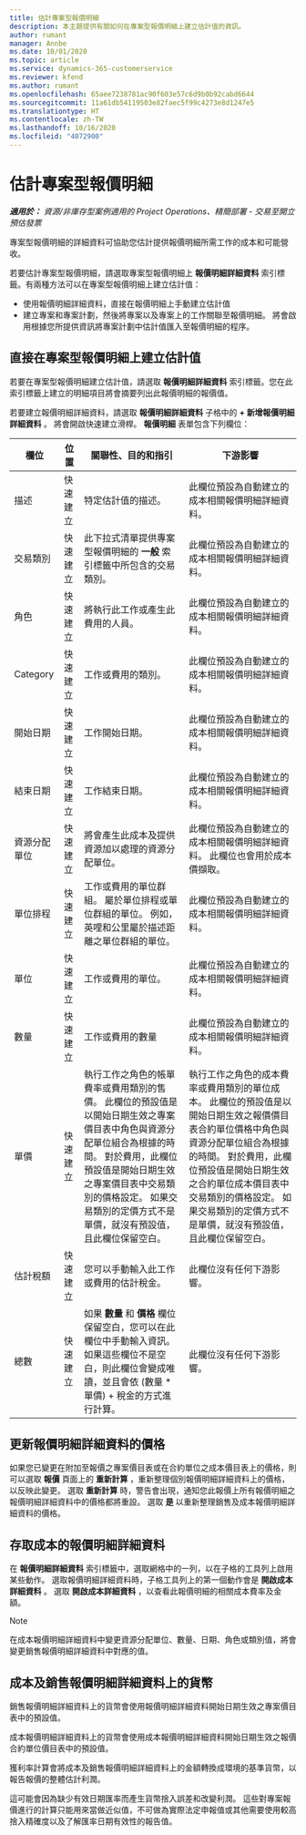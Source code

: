 ```yaml
---
title: 估計專案型報價明細
description: 本主題提供有關如何在專案型報價明細上建立估計值的資訊。
author: rumant
manager: Annbe
ms.date: 10/01/2020
ms.topic: article
ms.service: dynamics-365-customerservice
ms.reviewer: kfend
ms.author: rumant
ms.openlocfilehash: 65aee7238781ac90f603e57c6d9b0b92cabd6644
ms.sourcegitcommit: 11a61db54119503e82faec5f99c4273e8d1247e5
ms.translationtype: HT
ms.contentlocale: zh-TW
ms.lasthandoff: 10/16/2020
ms.locfileid: "4072900"
---
```

# <a name="estimating-a-project-based-quote-line"></a>估計專案型報價明細

_**適用於：** 資源/非庫存型案例適用的 Project Operations、精簡部署 - 交易至開立預估發票_

專案型報價明細的詳細資料可協助您估計提供報價明細所需工作的成本和可能營收。

若要估計專案型報價明細，請選取專案型報價明細上 **報價明細詳細資料** 索引標籤。有兩種方法可以在專案型報價明細上建立估計值：

- 使用報價明細詳細資料，直接在報價明細上手動建立估計值 
- 建立專案和專案計劃，然後將專案以及專案上的工作關聯至報價明細。 將會啟用根據您所提供資訊將專案計劃中估計值匯入至報價明細的程序。

## <a name="create-estimates-directly-on-a-project-based-quote-line"></a>直接在專案型報價明細上建立估計值

若要在專案型報價明細建立估計值，請選取 **報價明細詳細資料** 索引標籤。您在此索引標籤上建立的明細項目將會摘要列出此報價明細的報價值。 

若要建立報價明細詳細資料，請選取 **報價明細詳細資料** 子格中的 **+ 新增報價明細詳細資料** 。 將會開啟快速建立滑桿。 **報價明細** 表單包含下列欄位：

| **欄位** | **位置** | **關聯性、目的和指引** | **下游影響** |
| --- | --- | --- | --- |
| 描述 | 快速建立 | 特定估計值的描述。 | 此欄位預設為自動建立的成本相關報價明細詳細資料。 |
| 交易類別 | 快速建立 | 此下拉式清單提供專案型報價明細的 **一般** 索引標籤中所包含的交易類別。  | 此欄位預設為自動建立的成本相關報價明細詳細資料。 |
| 角色 | 快速建立 | 將執行此工作或產生此費用的人員。 | 此欄位預設為自動建立的成本相關報價明細詳細資料。 |
| Category | 快速建立 | 工作或費用的類別。 | 此欄位預設為自動建立的成本相關報價明細詳細資料。 |
| 開始日期 | 快速建立 | 工作開始日期。 | 此欄位預設為自動建立的成本相關報價明細詳細資料。 |
| 結束日期 | 快速建立 | 工作結束日期。 | 此欄位預設為自動建立的成本相關報價明細詳細資料。 |
| 資源分配單位 | 快速建立 | 將會產生此成本及提供資源加以處理的資源分配單位。 | 此欄位預設為自動建立的成本相關報價明細詳細資料。 此欄位也會用於成本價擷取。 |
| 單位排程 | 快速建立 | 工作或費用的單位群組。 屬於單位排程或單位群組的單位。 例如，英哩和公里屬於描述距離之單位群組的單位。 | 此欄位預設為自動建立的成本相關報價明細詳細資料。 |
| 單位 | 快速建立 | 工作或費用的單位。 | 此欄位預設為自動建立的成本相關報價明細詳細資料。 |
| 數量 | 快速建立 | 工作或費用的數量 | 此欄位預設為自動建立的成本相關報價明細詳細資料。 |
| 單價 | 快速建立 | 執行工作之角色的帳單費率或費用類別的售價。 此欄位的預設值是以開始日期生效之專案價目表中角色與資源分配單位組合為根據的時間。 對於費用，此欄位預設值是開始日期生效之專案價目表中交易類別的價格設定。 如果交易類別的定價方式不是單價，就沒有預設值，且此欄位保留空白。 | 執行工作之角色的成本費率或費用類別的單位成本。 此欄位的預設值是以開始日期生效之報價價目表合約單位價格中角色與資源分配單位組合為根據的時間。 對於費用，此欄位預設值是開始日期生效之合約單位成本價目表中交易類別的價格設定。 如果交易類別的定價方式不是單價，就沒有預設值，且此欄位保留空白。 |
| 估計稅額 | 快速建立 | 您可以手動輸入此工作或費用的估計稅金。 | 此欄位沒有任何下游影響。 |
| 總數 | 快速建立 | 如果 **數量** 和 **價格** 欄位保留空白，您可以在此欄位中手動輸入資訊。 如果這些欄位不是空白，則此欄位會變成唯讀，並且會依 (數量 \* 單價) + 稅金的方式進行計算。 | 此欄位沒有任何下游影響。 |

## <a name="update-prices-on-quote-line-details"></a>更新報價明細詳細資料的價格

如果您已變更在附加至報價之專案價目表或在合約單位之成本價目表上的價格，則可以選取 **報價** 頁面上的 **重新計算** ，重新整理個別報價明細詳細資料上的價格，以反映此變更。 選取 **重新計算** 時，警告會出現，通知您此報價上所有報價明細之報價明細詳細資料中的價格都將重設。 選取 **是** 以重新整理銷售及成本報價明細詳細資料的價格。

## <a name="access-quote-line-details-for-cost"></a>存取成本的報價明細詳細資料

在 **報價明細詳細資料** 索引標籤中，選取網格中的一列，以在子格的工具列上啟用某些動作。 選取報價明細詳細資料時，子格工具列上的第一個動作會是 **開啟成本詳細資料** 。 選取 **開啟成本詳細資料** ，以查看此報價明細的相關成本費率及金額。

> [!NOTE]
> 在成本報價明細詳細資料中變更資源分配單位、數量、日期、角色或類別值，將會變更銷售報價明細詳細資料中對應的值。
## <a name="currency-on-quote-line-details-for-cost-and-sales"></a>成本及銷售報價明細詳細資料上的貨幣

銷售報價明細詳細資料上的貨幣會使用報價明細詳細資料開始日期生效之專案價目表中的預設值。

成本報價明細詳細資料上的貨幣會使用成本報價明細詳細資料開始日期生效之報價合約單位價目表中的預設值。

獲利率計算會將成本及銷售報價明細詳細資料上的金額轉換成環境的基準貨幣，以報告報價的整體估計利潤。

這可能會因為缺少有效日期匯率而產生貨幣捨入誤差和改變利潤。 這些對專案報價進行的計算只能用來當做近似值，不可做為實際法定申報值或其他需要使用較高捨入精確度以及了解匯率日期有效性的報告值。
